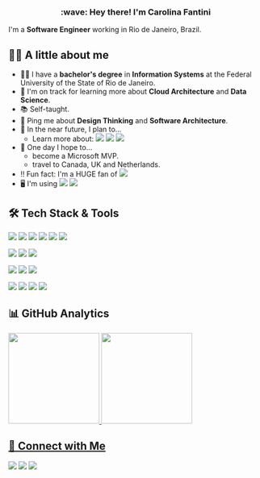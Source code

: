 <h3 align="center">
  :wave: Hey there! I'm Carolina Fantini
</h3>

I'm a **Software Engineer** working in Rio de Janeiro, Brazil.

## :woman_technologist: A little about me

- :woman_student: I have a **bachelor's degree** in **Information Systems** at the Federal University of the State of Rio de Janeiro.
- :seedling: I'm on track for learning more about **Cloud Architecture** and **Data Science**.
- :books: Self-taught.
- :speech_balloon: Ping me about **Design Thinking** and **Software Architecture**.
- :dart: In the near future, I plan to...
  - Learn more about: ![](https://img.shields.io/badge/Docker-2CA5E0?logo=docker&logoColor=white) ![](https://img.shields.io/badge/Linux-FCC624?logo=linux&logoColor=black) ![](https://img.shields.io/badge/AWS-232F3E?logo=amazon-aws&logoColor=white)
- :crossed_fingers: One day I hope to...
  - become a Microsoft MVP.
  - travel to Canada, UK and Netherlands.
- :bangbang: Fun fact: I'm a HUGE fan of [![](https://img.shields.io/badge/Counter%20Strike-000000?logo=counter-strike&logoColor=white)](https://steamcommunity.com/id/c4rolfantini/)
- :desktop_computer: I'm using ![](https://img.shields.io/badge/AMD-Ryzen_7_7700-ED1C24?logo=amd&logoColor=white) ![](https://img.shields.io/badge/NVIDIA-RTX%204070-76B900?logo=nvidia&logoColor=white)

## :hammer_and_wrench: Tech Stack & Tools

![](https://img.shields.io/badge/C%23-8A2BE2.svg?logo=c-sharp)
![](https://img.shields.io/badge/.NET-5C2D91?logo=.net)
![](https://img.shields.io/badge/SQL-%23025E8C.svg?logo=amazon-dynamodb)
![](https://img.shields.io/badge/JavaScript-F7DF1E.svg?logo=javascript&logoColor=black)
![](https://img.shields.io/badge/HTML-E34F26.svg?logo=html5&logoColor=white)
![](https://img.shields.io/badge/CSS-1572B6.svg?logo=css3)

![](https://img.shields.io/badge/Azure_DevOps-0078D7?logo=azure-devops&logoColor=white)
![](https://img.shields.io/badge/RabbitMQ-FF6600?logo=RabbitMQ&logoColor=white)
![](https://img.shields.io/badge/Swagger-85EA2D?logo=Swagger&logoColor=white)

![](https://img.shields.io/badge/SQL%20Server-FFFFFF?logo=microsoft-sql-server&logoColor=black)
![](https://img.shields.io/badge/MySQL-4479A1?logo=mysql&logoColor=white)
![](https://img.shields.io/badge/MongoDB-4EA94B?logo=mongodb&logoColor=white)

![](https://img.shields.io/badge/Visual_Studio-5C2D91?logo=visual%20studio&logoColor=white)
![](https://img.shields.io/badge/Visual_Studio_Code-0078D4?logo=visual%20studio%20code&logoColor=white)
![](https://img.shields.io/badge/Git-E44C30?&logo=git&logoColor=white)
![](https://img.shields.io/badge/Postman-FF6C37?logo=postman&logoColor=white)

## :bar_chart: GitHub Analytics

<div>
 <a href="https://github.com/CarolFantini">
 <img height="180em" src="https://github-readme-stats.vercel.app/api?username=CarolFantini&show_icons=true&theme=vision-friendly-dark&include_all_commits=true&count_private=true&cache_seconds=1800&locale=en"/>
 <img height="180em" src="https://github-readme-stats.vercel.app/api/top-langs/?username=CarolFantini&layout=compact&langs_count=6&theme=vision-friendly-dark&cache_seconds=1800&locale=en"/>
</div>
  
## :handshake: Connect with Me

[![](https://img.shields.io/badge/LinkedIn-0077B5?logo=linkedin&logoColor=white)](https://www.linkedin.com/in/carolfantini/)
[![](https://img.shields.io/badge/Instagram-E4405F?logo=instagram&logoColor=white)](https://www.instagram.com/c4rolfantini)
[![](https://img.shields.io/badge/Twitter-1DA1F2?logo=twitter&logoColor=white)](https://twitter.com/c4rolfantini)
